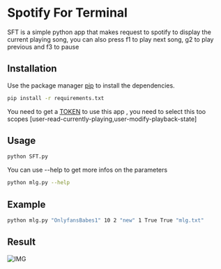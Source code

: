 # Spotify For Terminal

SFT is a simple python app that makes request to spotify to display the current playing song, you can also press f1 to play next song, g2 to play previous and f3 to pause

## Installation

Use the package manager [pip](https://pip.pypa.io/en/stable/) to install the dependencies.

```bash
pip install -r requirements.txt
```
You need to get a  [TOKEN](https://developer.spotify.com/console/get-users-currently-playing-track/)  to use this app , you need to select this too scopes 
[user-read-currently-playing,user-modify-playback-state]
## Usage

```bash
python SFT.py
```
You can use --help to get more infos on the parameters
```bash
python mlg.py --help
```

## Example

```bash
python mlg.py "OnlyfansBabes1" 10 2 "new" 1 True True "mlg.txt"
```

## Result

![IMG](https://elwan.ch/MLG/github3.png)
